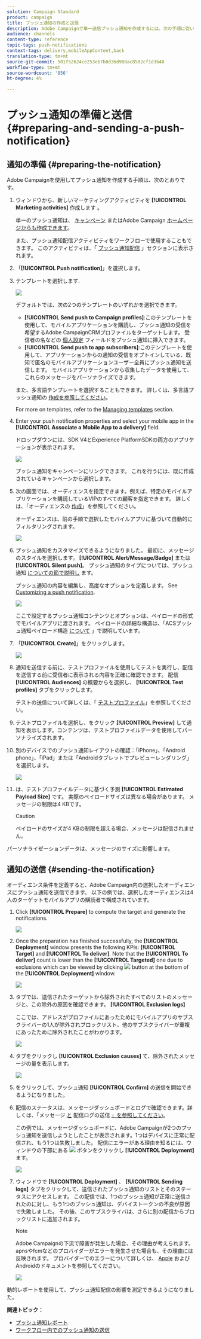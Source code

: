 ```yaml
---
solution: Campaign Standard
product: campaign
title: プッシュ通知の作成と送信
description: Adobe Campaignで単一送信プッシュ通知を作成するには、次の手順に従います。
audience: channels
content-type: reference
topic-tags: push-notifications
context-tags: delivery,mobileAppContent,back
translation-type: tm+mt
source-git-commit: 501f52624ce253eb7b0d36d908ac8502cf1d3b48
workflow-type: tm+mt
source-wordcount: '856'
ht-degree: 4%

---
```



# プッシュ通知の準備と送信{#preparing-and-sending-a-push-notification}

## 通知の準備 {#preparing-the-notification}

Adobe Campaignを使用してプッシュ通知を作成する手順は、次のとおりです。

1. ウィンドウから、新しいマーケティングアクティビティを **[!UICONTROL Marketing activities]** 作成します [](../../start/using/marketing-activities.md#creating-a-marketing-activity)。

   単一のプッシュ通知は、 [キャンペーン](../../start/using/marketing-activities.md#creating-a-marketing-activity) またはAdobe Campaign [ホームページからも作成できます](../../start/using/interface-description.md#home-page)。

   また、プッシュ通知配信アクティビティをワークフローで使用することもできます。 このアクティビティは、「 [プッシュ通知配信](../../automating/using/push-notification-delivery.md) 」セクションに表示されます。

1. 「**[!UICONTROL Push notification]**」を選択します。
1. テンプレートを選択します.

   ![](assets/push_notif_type.png)

   デフォルトでは、次の2つのテンプレートのいずれかを選択できます。

   * **[!UICONTROL Send push to Campaign profiles]**:このテンプレートを使用して、モバイルアプリケーションを購読し、プッシュ通知の受信を希望するAdobe CampaignCRMプロファイルをターゲットします。 受信者の名などの [個人設定](../../designing/using/personalization.md#inserting-a-personalization-field) フィールドをプッシュ通知に挿入できます。
   * **[!UICONTROL Send push to app subscribers]**:このテンプレートを使用して、アプリケーションからの通知の受信をオプトインしている、既知で匿名のモバイルアプリケーションユーザー全員にプッシュ通知を送信します。 モバイルアプリケーションから収集したデータを使用して、これらのメッセージをパーソナライズできます。

   また、多言語テンプレートを選択することもできます。 詳しくは、多言語プッシュ通知の [作成を参照してください](../../channels/using/creating-a-multilingual-push-notification.md)。

   For more on templates, refer to the [Managing templates](../../start/using/marketing-activity-templates.md) section.

1. Enter your push notification properties and select your mobile app in the **[!UICONTROL Associate a Mobile App to a delivery]** field.

   ドロップダウンには、SDK V4とExperience PlatformSDKの両方のアプリケーションが表示されます。

   ![](assets/push_notif_properties.png)

   プッシュ通知をキャンペーンにリンクできます。 これを行うには、既に作成されているキャンペーンから選択します。

1. 次の画面では、オーディエンスを指定できます。例えば、特定のモバイルアプリケーションを購読しているVIPのすべての顧客を指定できます。 詳しくは、「オーディエンスの [作成](../../audiences/using/creating-audiences.md)」を参照してください。

   オーディエンスは、前の手順で選択したモバイルアプリに基づいて自動的にフィルタリングされます。

   ![](assets/push_notif_audience.png)

1. プッシュ通知をカスタマイズできるようになりました。 最初に、メッセージのスタイルを選択します。 **[!UICONTROL Alert/Message/Badge]** または **[!UICONTROL Silent push]**。 プッシュ通知のタイプについては、プッシュ通知 [についての節で説明し](../../channels/using/about-push-notifications.md) ます。

   プッシュ通知の内容を編集し、高度なオプションを定義します。 See [Customizing a push notification](../../channels/using/customizing-a-push-notification.md).

   ![](assets/push_notif_content.png)

   ここで設定するプッシュ通知コンテンツとオプションは、ペイロードの形式でモバイルアプリに渡されます。 ペイロードの詳細な構造は、「ACSプッシュ通知ペイロード構造 [について](https://docs.adobe.com/content/help/ja-JP/campaign-standard/using/communication-channels/push-notifications/push-payload.translate.html) 」で説明しています。

1. 「**[!UICONTROL Create]**」をクリックします。

   ![](assets/push_notif_content_2.png)

1. 通知を送信する前に、テストプロファイルを使用してテストを実行し、配信を送信する前に受信者に表示される内容を正確に確認できます。 配信 **[!UICONTROL Audiences]** の概要からを選択し、 **[!UICONTROL Test profiles]** タブをクリックします。

   テストの送信について詳しくは、「 [テストプロファイル](../../sending/using/sending-proofs.md)」を参照してください。

1. テストプロファイルを選択し、をクリック **[!UICONTROL Preview]** して通知を表示します。コンテンツは、テストプロファイルデータを使用してパーソナライズされます。
1. 別のデバイスでのプッシュ通知レイアウトの確認：「iPhone」、「Android phone」、「iPad」または「Androidタブレットでプレビューレンダリング」を選択します。

   ![](assets/push_notif_preview.png)

1. は、テストプロファイルデータに基づく予測 **[!UICONTROL Estimated Payload Size]** です。 実際のペイロードサイズは異なる場合があります。 メッセージの制限は4 KBです。

   >[!CAUTION]
   >
   >ペイロードのサイズが4 KBの制限を超える場合、メッセージは配信されません。

パーソナライゼーションデータは、メッセージのサイズに影響します。

## 通知の送信 {#sending-the-notification}

オーディエンス条件を定義すると、Adobe Campaign内の選択したオーディエンスにプッシュ通知を送信できます。 以下の例では、選択したオーディエンスは4人のターゲットモバイルアプリの購読者で構成されています。

1. Click **[!UICONTROL Prepare]** to compute the target and generate the notifications.

   ![](assets/push_send_1.png)

1. Once the preparation has finished successfully, the **[!UICONTROL Deployment]** window presents the following KPIs: **[!UICONTROL Target]** and **[!UICONTROL To deliver]**. Note that the **[!UICONTROL To deliver]** count is lower than the **[!UICONTROL Targeted]** one due to exclusions which can be viewed by clicking ![](assets/lp_link_properties.png) button at the bottom of the **[!UICONTROL Deployment]** window.

   ![](assets/push_send_2.png)

1. タブでは、送信されたターゲットから除外されたすべてのリストのメッセージと、この除外の原因を確認できます。 **[!UICONTROL Exclusion logs]**

   ここでは、アドレスがプロファイルにあったためにモバイルアプリのサブスクライバーの1人が除外されブロックリスト、他のサブスクライバーが重複にあったために除外されたことがわかります。

   ![](assets/push_send_5.png)

1. タブをクリックし **[!UICONTROL Exclusion causes]** て、除外されたメッセージの量を表示します。

   ![](assets/push_send_7.png)

1. をクリックして、プッシュ通知 **[!UICONTROL Confirm]** の送信を開始できるようになりました。
1. 配信のステータスは、メッセージダッシュボードとログで確認できます。詳しくは、「メッセージ [と](../../sending/using/confirming-the-send.md) 配信ログの送信 [」を参照してください](../../sending/using/monitoring-a-delivery.md#delivery-logs)。

   この例では、メッセージダッシュボードに、Adobe Campaignが2つのプッシュ通知を送信しようとしたことが表示されます。1つはデバイスに正常に配信され、もう1つは失敗しました。 配信にエラーがある理由を知るには、ウィンドウの下部にある ![](assets/lp_link_properties.png) ボタンをクリックし **[!UICONTROL Deployment]** ます。

   ![](assets/push_send_4.png)

1. ウィンドウで **[!UICONTROL Deployment]** 、 **[!UICONTROL Sending logs]** タブをクリックして、送信されたプッシュ通知のリストとそのステータスにアクセスします。 この配信では、1つのプッシュ通知が正常に送信されたのに対し、もう1つのプッシュ通知は、デバイストークンの不良が原因で失敗しました。 その後、このサブスクライバは、さらに別の配信からブロックリストに追加されます。

   >[!NOTE]
   >
   >Adobe Campaignの下流で障害が発生した場合、その理由が考えられます。 apnsやfcmなどのプロバイダーがエラーを発生させた場合も、その理由には反映されます。 プロバイダーでのエラーについて詳しくは、 [Apple](https://developer.apple.com/library/content/documentation/NetworkingInternet/Conceptual/RemoteNotificationsPG/CommunicatingwithAPNs.html) および [](https://firebase.google.com/docs/cloud-messaging/http-server-ref) Androidのドキュメントを参照してください。

   ![](assets/push_send_6.png)

動的レポートを使用して、プッシュ通知配信の影響を測定できるようになりました。

**関連トピック：**

* [プッシュ通知レポート](../../reporting/using/push-notification-report.md)
* [ワークフロー内でのプッシュ通知の送信](../../automating/using/push-notification-delivery.md)
